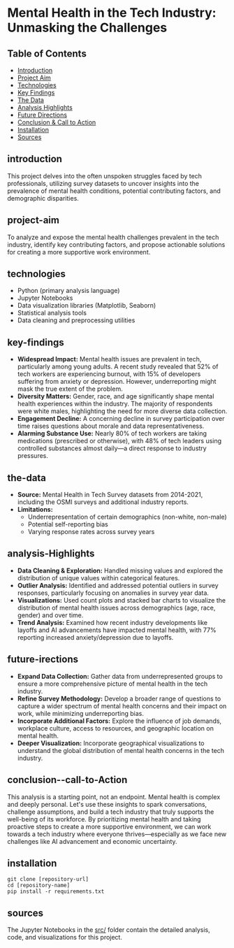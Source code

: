 # Mental Health in the Tech Industry: Unmasking the Challenges

## Table of Contents
- [Introduction](#introduction)
- [Project Aim](#project-aim)
- [Technologies](#technologies)
- [Key Findings](#key-findings)
- [The Data](#the-data)
- [Analysis Highlights](#analysis-highlights)
- [Future Directions](#future-directions)
- [Conclusion & Call to Action](#conclusion--call-to-action)
- [Installation](#installation)
- [Sources](#sources)

## introduction
This project delves into the often unspoken struggles faced by tech professionals, utilizing survey datasets to uncover insights into the prevalence of mental health conditions, potential contributing factors, and demographic disparities.

## project-aim
To analyze and expose the mental health challenges prevalent in the tech industry, identify key contributing factors, and propose actionable solutions for creating a more supportive work environment.

## technologies
- Python (primary analysis language)
- Jupyter Notebooks
- Data visualization libraries (Matplotlib, Seaborn)
- Statistical analysis tools
- Data cleaning and preprocessing utilities

## key-findings
* **Widespread Impact:** Mental health issues are prevalent in tech, particularly among young adults. A recent study revealed that 52% of tech workers are experiencing burnout, with 15% of developers suffering from anxiety or depression. However, underreporting might mask the true extent of the problem.
* **Diversity Matters:** Gender, race, and age significantly shape mental health experiences within the industry. The majority of respondents were white males, highlighting the need for more diverse data collection.
* **Engagement Decline:** A concerning decline in survey participation over time raises questions about morale and data representativeness.
* **Alarming Substance Use:** Nearly 80% of tech workers are taking medications (prescribed or otherwise), with 48% of tech leaders using controlled substances almost daily—a direct response to industry pressures.

## the-data
* **Source:** Mental Health in Tech Survey datasets from 2014-2021, including the OSMI surveys and additional industry reports.
* **Limitations:**
    * Underrepresentation of certain demographics (non-white, non-male)
    * Potential self-reporting bias
    * Varying response rates across survey years

## analysis-Highlights
* **Data Cleaning & Exploration:** Handled missing values and explored the distribution of unique values within categorical features.
* **Outlier Analysis:** Identified and addressed potential outliers in survey responses, particularly focusing on anomalies in survey year data.
* **Visualizations:** Used count plots and stacked bar charts to visualize the distribution of mental health issues across demographics (age, race, gender) and over time.
* **Trend Analysis:** Examined how recent industry developments like layoffs and AI advancements have impacted mental health, with 77% reporting increased anxiety/depression due to layoffs.

## future-irections
* **Expand Data Collection:** Gather data from underrepresented groups to ensure a more comprehensive picture of mental health in the tech industry.
* **Refine Survey Methodology:** Develop a broader range of questions to capture a wider spectrum of mental health concerns and their impact on work, while minimizing underreporting bias.
* **Incorporate Additional Factors:** Explore the influence of job demands, workplace culture, access to resources, and geographic location on mental health.
* **Deeper Visualization:** Incorporate geographical visualizations to understand the global distribution of mental health concerns in the tech industry.

## conclusion--call-to-Action
This analysis is a starting point, not an endpoint. Mental health is complex and deeply personal. Let's use these insights to spark conversations, challenge assumptions, and build a tech industry that truly supports the well-being of its workforce. By prioritizing mental health and taking proactive steps to create a more supportive environment, we can work towards a tech industry where everyone thrives—especially as we face new challenges like AI advancement and economic uncertainty.

## installation

```
git clone [repository-url]
cd [repository-name]
pip install -r requirements.txt
```

## sources
The Jupyter Notebooks in the [src/](src/) folder contain the detailed analysis, code, and visualizations for this project.
